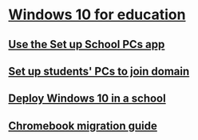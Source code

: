 # [Windows 10 for education](index.md)
## [Use the Set up School PCs app](use-set-up-school-pcs-app.md)
## [Set up students' PCs to join domain](set-up-students-pcs-to-join-domain.md)
## [Deploy Windows 10 in a school](deploy-windows-10-in-a-school.md)
## [Chromebook migration guide](chromebook-migration-guide.md)